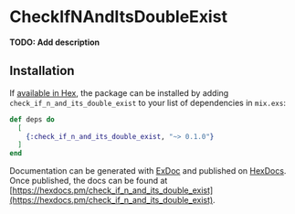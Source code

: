 # CheckIfNAndItsDoubleExist

**TODO: Add description**

## Installation

If [available in Hex](https://hex.pm/docs/publish), the package can be installed
by adding `check_if_n_and_its_double_exist` to your list of dependencies in `mix.exs`:

```elixir
def deps do
  [
    {:check_if_n_and_its_double_exist, "~> 0.1.0"}
  ]
end
```

Documentation can be generated with [ExDoc](https://github.com/elixir-lang/ex_doc)
and published on [HexDocs](https://hexdocs.pm). Once published, the docs can
be found at [https://hexdocs.pm/check_if_n_and_its_double_exist](https://hexdocs.pm/check_if_n_and_its_double_exist).

